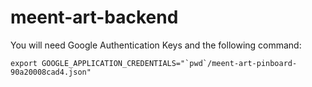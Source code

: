 # meent-art-backend

You will need Google Authentication Keys and the following command:

```
export GOOGLE_APPLICATION_CREDENTIALS="`pwd`/meent-art-pinboard-90a20008cad4.json"
```
